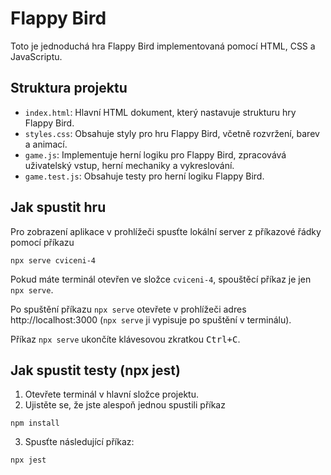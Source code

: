 # Flappy Bird

Toto je jednoduchá hra Flappy Bird implementovaná pomocí HTML, CSS a JavaScriptu.

## Struktura projektu

- `index.html`: Hlavní HTML dokument, který nastavuje strukturu hry Flappy Bird.
- `styles.css`: Obsahuje styly pro hru Flappy Bird, včetně rozvržení, barev a animací.
- `game.js`: Implementuje herní logiku pro Flappy Bird, zpracovává uživatelský vstup, herní mechaniky a vykreslování.
- `game.test.js`: Obsahuje testy pro herní logiku Flappy Bird.

## Jak spustit hru

Pro zobrazení aplikace v prohlížeči spusťte lokální server z příkazové řádky pomocí příkazu

```shell
npx serve cviceni-4
```

Pokud máte terminál otevřen ve složce `cviceni-4`, spouštěcí příkaz je jen `npx serve`.

Po spuštění příkazu `npx serve` otevřete v prohlížeči adres http://localhost:3000 (`npx serve` ji vypisuje po spuštění v terminálu).

Příkaz `npx serve` ukončíte klávesovou zkratkou <kbd>Ctrl+C</kbd>.

## Jak spustit testy (npx jest)

1. Otevřete terminál v hlavní složce projektu.
2. Ujistěte se, že jste alespoň jednou spustili příkaz

```shell
npm install
```

3. Spusťte následující příkaz:

```shell
npx jest
```
